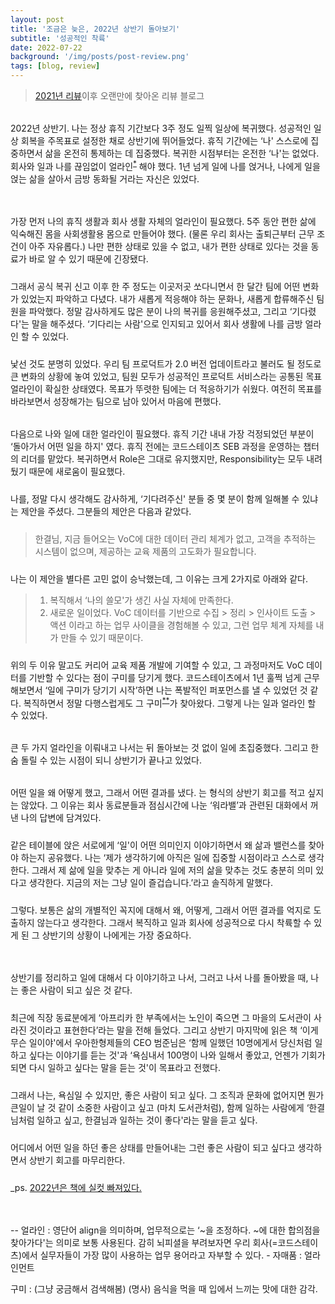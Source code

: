 ```yaml
---
layout: post
title: '조금은 늦은, 2022년 상반기 돌아보기'
subtitle: '성공적인 착륙'
date: 2022-07-22
background: '/img/posts/post-review.png'
tags: [blog, review]
---
```


> [2021년 리뷰](https://hankyeolk.github.io/2021/12/30/review.html)이후 오랜만에 찾아온 리뷰 블로그

<p style="display: block; margin-top: 0px; margin-bottom: 32px" > </p>

2022년 상반기. 나는 정상 휴직 기간보다 3주 정도 일찍 일상에 복귀했다. 성공적인 일상 회복을 주목표로 설정한 채로 상반기에 뛰어들었다. 휴직 기간에는 ‘나' 스스로에 집중하면서 삶을 온전히 통제하는 데 집중했다. 복귀한 시점부터는 온전한 ‘나'는 없었다. 회사와 일과 나를 끊임없이 얼라인<sup>[\*](#align)</sup> 해야 했다. 1년 넘게 일에 나를 얹거나, 나에게 일을 얹는 삶을 살아서 금방 동화될 거라는 자신은 있었다.

<p style="display: block; margin-top: 0px; margin-bottom: 48px" > </p>

가장 먼저 나의 휴직 생활과 회사 생활 자체의 얼라인이 필요했다. 5주 동안 편한 삶에 익숙해진 몸을 사회생활용 몸으로 만들어야 했다. (물론 우리 회사는 출퇴근부터 근무 조건이 아주 자유롭다.) 나만 편한 상태로 있을 수 없고, 내가 편한 상태로 있다는 것을 동료가 바로 알 수 있기 때문에 긴장됐다.

<p style="display: block; margin-top: 0px; margin-bottom: 24px" > </p>

그래서 공식 복귀 신고 이후 한 주 정도는 이곳저곳 쏘다니면서 한 달간 팀에 어떤 변화가 있었는지 파악하고 다녔다. 내가 새롭게 적응해야 하는 문화나, 새롭게 합류해주신 팀원을 파악했다. 정말 감사하게도 많은 분이 나의 복귀를 응원해주셨고, 그리고 ‘기다렸다'는 말을 해주셨다. ‘기다리는 사람'으로 인지되고 있어서 회사 생활에 나를 금방 얼라인 할 수 있었다.

<p style="display: block; margin-top: 0px; margin-bottom: 24px" > </p>

낯선 것도 분명히 있었다. 우리 팀 프로덕트가 2.0 버전 업데이트라고 불러도 될 정도로 큰 변화의 상황에 놓여 있었고, 팀원 모두가 성공적인 프로덕트 서비스라는 공통된 목표 얼라인이 확실한 상태였다. 목표가 뚜렷한 팀에는 더 적응하기가 쉬웠다. 여전히 목표를 바라보면서 성장해가는 팀으로 남아 있어서 마음에 편했다.

<p style="display: block; margin-top: 0px; margin-bottom: 32px" > </p>

다음으로 나와 일에 대한 얼라인이 필요했다. 휴직 기간 내내 가장 걱정되었던 부분이 ‘돌아가서 어떤 일을 하지' 였다. 휴직 전에는 코드스테이츠 SEB 과정을 운영하는 챕터의 리더를 맡았다. 복귀하면서 Role은 그대로 유지했지만, Responsibility는 모두 내려뒀기 때문에 새로움이 필요했다.

<p style="display: block; margin-top: 0px; margin-bottom: 24px" > </p>

나를, 정말 다시 생각해도 감사하게, ‘기다려주신' 분들 중 몇 분이 함께 일해볼 수 있냐는 제안을 주셨다. 그분들의 제안은 다음과 같았다.

<p style="display: block; margin-top: 0px; margin-bottom: 24px" > </p>

> 한결님, 지금 들어오는 VoC에 대한 데이터 관리 체계가 없고, 고객을 추적하는 시스템이 없으며, 제공하는 교육 제품의 고도화가 필요합니다.

<p style="display: block; margin-top: 0px; margin-bottom: 24px" > </p>

나는 이 제안을 별다른 고민 없이 승낙했는데, 그 이유는 크게 2가지로 아래와 같다.

> 1. 복직해서 ‘나의 쓸모'가 생긴 사실 자체에 만족한다.
> 2. 새로운 일이었다. VoC 데이터를 기반으로 수집 > 정리 > 인사이트 도출 > 액션 이라고 하는 업무 사이클을 경험해볼 수 있고, 그런 업무 체계 자체를 내가 만들 수 있기 때문이다.

<p style="display: block; margin-top: 0px; margin-bottom: 24px" > </p>

위의 두 이유 말고도 커리어 교육 제품 개발에 기여할 수 있고, 그 과정마저도 VoC 데이터를 기반할 수 있다는 점이 구미를 당기게 했다. 코드스테이츠에서 1년 훌쩍 넘게 근무해보면서 ‘일에 구미가 당기기 시작’하면 나는 폭발적인 퍼포먼스를 낼 수 있었던 것 같다. 복직하면서 정말 다행스럽게도 그 구미<sup>[\*\*](#flavor)</sup>가 찾아왔다. 그렇게 나는 일과 얼라인 할 수 있었다.

<p style="display: block; margin-top: 0px; margin-bottom: 32px" > </p>

큰 두 가지 얼라인을 이뤄내고 나서는 뒤 돌아보는 것 없이 일에 초집중했다. 그리고 한숨 돌릴 수 있는 시점이 되니 상반기가 끝나고 있었다.

<p style="display: block; margin-top: 0px; margin-bottom: 32px" > </p>

어떤 일을 왜 어떻게 했고, 그래서 어떤 결과를 냈다. 는 형식의 상반기 회고를 적고 싶지는 않았다. 그 이유는 회사 동료분들과 점심시간에 나눈 ‘워라밸’과 관련된 대화에서 꺼낸 나의 답변에 담겨있다.

<p style="display: block; margin-top: 0px; margin-bottom: 24px" > </p>

같은 테이블에 앉은 서로에게 ‘일'이 어떤 의미인지 이야기하면서 왜 삶과 밸런스를 찾아야 하는지 공유했다. 나는 ‘제가 생각하기에 아직은 일에 집중할 시점이라고 스스로 생각한다. 그래서 제 삶에 일을 맞추는 게 아니라 일에 저의 삶을 맞추는 것도 충분히 의미 있다고 생각한다. 지금의 저는 그냥 일이 즐겁습니다.’라고 솔직하게 말했다.

<p style="display: block; margin-top: 0px; margin-bottom: 24px" > </p>

그렇다. 보통은 삶의 개별적인 꼭지에 대해서 왜, 어떻게, 그래서 어떤 결과를 억지로 도출하지 않는다고 생각한다. 그래서 복직하고 일과 회사에 성공적으로 다시 착륙할 수 있게 된 그 상반기의 상황이 나에게는 가장 중요하다.

<p style="display: block; margin-top: 0px; margin-bottom: 48px" > </p>

상반기를 정리하고 일에 대해서 다 이야기하고 나서, 그러고 나서 나를 돌아봤을 때, 나는 좋은 사람이 되고 싶은 것 같다.

<p style="display: block; margin-top: 0px; margin-bottom: 24px" > </p>

최근에 직장 동료분에게 ‘아프리카 한 부족에서는 노인이 죽으면 그 마을의 도서관이 사라진 것이라고 표현한다’라는 말을 전해 들었다. 그리고 상반기 마지막에 읽은 책 ‘이게 무슨 일이야'에서 우아한형제들의 CEO 범준님은 ‘함께 일했던 10명에게서 당신처럼 일하고 싶다는 이야기를 듣는 것'과 ‘욕심내서 100명이 나와 일해서 좋았고, 언젠가 기회가 되면 다시 일하고 싶다는 말을 듣는 것'이 목표라고 전했다.

<p style="display: block; margin-top: 0px; margin-bottom: 24px" > </p>

그래서 나는, 욕심일 수 있지만, 좋은 사람이 되고 싶다. 그 조직과 문화에 없어지면 뭔가 큰일이 날 것 같이 소중한 사람이고 싶고 (마치 도서관처럼), 함께 일하는 사람에게 ‘한결님처럼 일하고 싶고, 한결님과 일하는 것이 좋다'라는 말을 듣고 싶다.

<p style="display: block; margin-top: 0px; margin-bottom: 24px" > </p>

어디에서 어떤 일을 하던 좋은 상태를 만들어내는 그런 좋은 사람이 되고 싶다고 생각하면서 상반기 회고를 마무리한다.

<p style="display: block; margin-top: 0px; margin-bottom: 24px" > </p>

\_ps. [2022년은 책에 실컷 빠져있다.](https://hankyeolk.notion.site/2022-0436cc01a23b4edd804ae6091f60b09e)

<p style="display: block; margin-top: 0px; margin-bottom: 48px" > </p>

--
<a name="align">얼라인</a> : 영단어 align을 의미하며, 업무적으로는 ‘~을 조정하다. ~에 대한 합의점을 찾아가다'는 의미로 보통 사용된다. 감히 뇌피셜을 부려보자면 우리 회사(=코드스테이츠)에서 실무자들이 가장 많이 사용하는 업무 용어라고 자부할 수 있다. - 자매품 : 얼라인먼트

<a name="flavor">구미</a> : (그냥 궁금해서 검색해봄) (명사) 음식을 먹을 때 입에서 느끼는 맛에 대한 감각.
